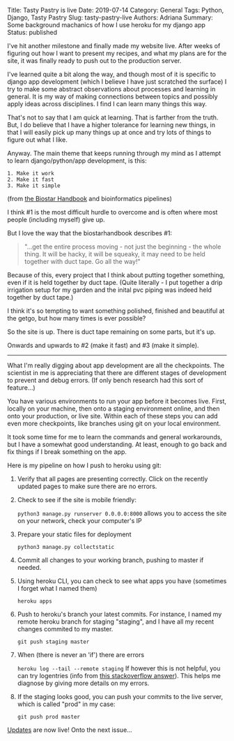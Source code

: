 Title: Tasty Pastry is live
Date: 2019-07-14 
Category: General
Tags: Python, Django, Tasty Pastry
Slug: tasty-pastry-live
Authors: Adriana
Summary: Some background machanics of how I use heroku for my django app
Status: published

I've hit another milestone and finally made my website live. After weeks of figuring out how I want to present my recipes, and what my plans are for the site, it was finally ready to push out to the production server. 

I've learned quite a bit along the way, and though most of it is specific to django app development (which I believe I have just scratched the surface) I try to make some abstract observations about processes and learning in general. It is my way of making connections between topics and possibly apply ideas across disciplines. I find I can learn many things this way.

That's not to say that I am quick at learning. That is farther from the truth. But, I do believe that I have a higher tolerance for learning new things, in that I will easily pick up many things up at once and try lots of things to figure out what I like. 

Anyway. The main theme that keeps running through my mind as I attempt to learn django/python/app development, is this: 
	
	1. Make it work
	2. Make it fast
	3. Make it simple
(from [the Biostar Handbook](https://www.biostarhandbook.com/index.html) and bioinformatics pipelines)

I think #1 is the most difficult hurdle to overcome and is often where most people (including myself) give up. 

But I love the way that the biostarhandbook describes #1:
	
>"...get the entire process moving - not just the beginning - the whole thing. It will be hacky, it will be squeaky, it may need to be held together with duct tape. Go all the way!"

Because of this, every project that I think about putting together something, even if it is held together by duct tape. (Quite literally - I put together a drip irrigation setup for my garden and the inital pvc piping was indeed held together by duct tape.)

I think it's so tempting to want something polished, finished and beautiful at the getgo, but how many times is ever possible?

So the site is up. There is duct tape remaining on some parts, but it's up. 

Onwards and upwards to #2 (make it fast) and #3 (make it simple).

---

What I'm really digging about app development are all the checkpoints. The scientist in me is appreciating that there are different stages of development to prevent and debug errors. (If only bench research had this sort of feature...)

You have various environments to run your app before it becomes live. First, locally on your machine, then onto a staging environment online, and then onto your production, or live site. Within each of these steps you can add even more checkpoints, like branches using git on your local environment. 

It took some time for me to learn the commands and general workarounds, but I have a somewhat good understanding. At least, enough to go back and fix things if I break something on the app. 

Here is my pipeline on how I push to heroku using git:

1. Verify that all pages are presenting correctly. Click on the recently updated pages to make sure there are no errors.


2. Check to see if the site is mobile friendly:
	
	`python3 manage.py runserver 0.0.0.0:8000` allows you to access the site on your network, check your computer's IP


3. Prepare your static files for deployment
	
	`python3 manage.py collectstatic`


4. Commit all changes to your working branch, pushing to master if needed.


5. Using heroku CLI, you can check to see what apps you have (sometimes I forget what I named them)
	
	`heroku apps`


6. Push to heroku's branch your latest commits. For instance, I named my remote heroku branch for staging "staging", and I have all my recent changes commited to my master.
	
	`git push staging master`


7. When (there is never an 'if') there are errors
	
	`heroku log --tail --remote staging`
	If however this is not helpful, you can try logentries (info from [this stackoverflow answer](https://stackoverflow.com/questions/19410811/how-do-you-diagnose-a-500-error-on-heroku-when-there-is-no-error-message-in-the)).
	This helps me diagnose by giving more details on my errors.


8. If the staging looks good, you can push your commits to the live server, which is called "prod" in my case:
	
	`git push prod master`



[Updates](https://www.tastypastry.kitchen/) are now live! Onto the next issue...









